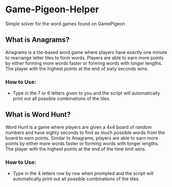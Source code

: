 # Game-Pigeon-Helper
Simple solver for the word games found on GamePigeon 

## What is Anagrams?
Anagrams is a tile-based word game where players have exactly one minute to rearrange letter tiles to form words. Players are able to earn more points by either forming more words faster or forming words with longer lengths. The player with the highest points at the end of sixty seconds wins.  

### How to Use:
- Type in the 7 or 6 letters given to you and the script will automatically print out all possible combinations of the tiles. 

## What is Word Hunt?
Word Hunt is a game where players are given a 4x4 board of random numbers and have eighty seconds to find as much possible words from the board to earn points. Similar to Anagrams, players are able to earn more points by either more words faster or forming words with longer lengths. The player with the highest points at the end of the time limit wins. 

### How to Use:
- Type in the 4 letters row by row when prompted and the script will automatically print out all possible combinations of the tiles. 
